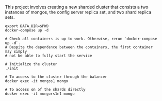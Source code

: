 This project involves creating a new sharded cluster that consists a two instances of mongos, the config server replica set, and two shard replica sets.
    
    export DATA_DIR=$PWD
    docker-compose up -d

    # Check all containers is up to work. Otherwise, rerun `docker-compose up -d`.
    # Despite the dependence between the containers, the first container may simply
    # not be able to fully start the service

    # Initialize the cluster
    ./init

    # To access to the cluster through the balancer
    docker exec -it mongos1 mongo

    # To access on of the shards directly
    docker exec -it mongors1n1 mongo
